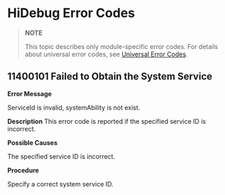 # HiDebug Error Codes

> **NOTE**
>
> This topic describes only module-specific error codes. For details about universal error codes, see [Universal Error Codes](errorcode-universal.md).

## 11400101 Failed to Obtain the System Service

**Error Message**

ServiceId is invalid, systemAbility is not exist.

**Description**
This error code is reported if the specified service ID is incorrect.

**Possible Causes**

The specified service ID is incorrect.

**Procedure**

Specify a correct system service ID.
